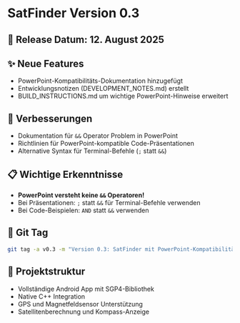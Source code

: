 # SatFinder Version 0.3

## 📅 Release Datum: 12. August 2025

## ✨ Neue Features
- PowerPoint-Kompatibilitäts-Dokumentation hinzugefügt
- Entwicklungsnotizen (DEVELOPMENT_NOTES.md) erstellt
- BUILD_INSTRUCTIONS.md um wichtige PowerPoint-Hinweise erweitert

## 🔧 Verbesserungen
- Dokumentation für `&&` Operator Problem in PowerPoint
- Richtlinien für PowerPoint-kompatible Code-Präsentationen
- Alternative Syntax für Terminal-Befehle (`;` statt `&&`)

## 📋 Wichtige Erkenntnisse
- **PowerPoint versteht keine `&&` Operatoren!**
- Bei Präsentationen: `;` statt `&&` für Terminal-Befehle verwenden
- Bei Code-Beispielen: `AND` statt `&&` verwenden

## 🔗 Git Tag
```bash
git tag -a v0.3 -m "Version 0.3: SatFinder mit PowerPoint-Kompatibilitäts-Dokumentation"
```

## 📂 Projektstruktur
- Vollständige Android App mit SGP4-Bibliothek
- Native C++ Integration
- GPS und Magnetfeldsensor Unterstützung
- Satellitenberechnung und Kompass-Anzeige
